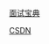 [面试宝典](<https://github.com/OUYANGSIHAI/JavaInterview>)

[CSDN](<https://blog.csdn.net/baidu_33094261>)

